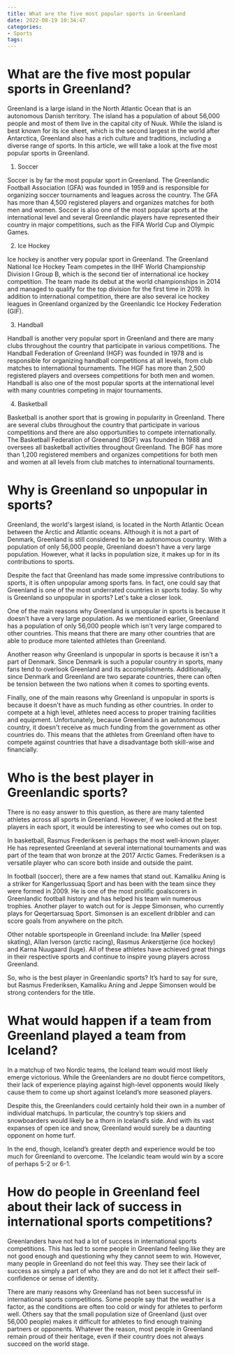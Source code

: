 ```yaml
---
title: What are the five most popular sports in Greenland
date: 2022-08-19 10:34:47
categories:
- Sports
tags:
---
```



#  What are the five most popular sports in Greenland?

Greenland is a large island in the North Atlantic Ocean that is an autonomous Danish territory. The island has a population of about 56,000 people and most of them live in the capital city of Nuuk. While the island is best known for its ice sheet, which is the second largest in the world after Antarctica, Greenland also has a rich culture and traditions, including a diverse range of sports. In this article, we will take a look at the five most popular sports in Greenland.

1. Soccer

Soccer is by far the most popular sport in Greenland. The Greenlandic Football Association (GFA) was founded in 1959 and is responsible for organizing soccer tournaments and leagues across the country. The GFA has more than 4,500 registered players and organizes matches for both men and women. Soccer is also one of the most popular sports at the international level and several Greenlandic players have represented their country in major competitions, such as the FIFA World Cup and Olympic Games.

2. Ice Hockey

Ice hockey is another very popular sport in Greenland. The Greenland National Ice Hockey Team competes in the IIHF World Championship Division I Group B, which is the second tier of international ice hockey competition. The team made its debut at the world championships in 2014 and managed to qualify for the top division for the first time in 2019. In addition to international competition, there are also several ice hockey leagues in Greenland organized by the Greenlandic Ice Hockey Federation (GIF).

3. Handball

Handball is another very popular sport in Greenland and there are many clubs throughout the country that participate in various competitions. The Handball Federation of Greenland (HGF) was founded in 1978 and is responsible for organizing handball competitions at all levels, from club matches to international tournaments. The HGF has more than 2,500 registered players and oversees competitions for both men and women. Handball is also one of the most popular sports at the international level with many countries competing in major tournaments.

4. Basketball

Basketball is another sport that is growing in popularity in Greenland. There are several clubs throughout the country that participate in various competitions and there are also opportunities to compete internationally. The Basketball Federation of Greenand (BGF) was founded in 1988 and oversees all basketball activities throughout Greenland. The BGF has more than 1,200 registered members and organizes competitions for both men and women at all levels from club matches to international tournaments.

#  Why is Greenland so unpopular in sports?

Greenland, the world's largest island, is located in the North Atlantic Ocean between the Arctic and Atlantic oceans. Although it is not a part of Denmark, Greenland is still considered to be an autonomous country. With a population of only 56,000 people, Greenland doesn't have a very large population. However, what it lacks in population size, it makes up for in its contributions to sports.

Despite the fact that Greenland has made some impressive contributions to sports, it is often unpopular among sports fans. In fact, one could say that Greenland is one of the most underrated countries in sports today. So why is Greenland so unpopular in sports? Let's take a closer look.

One of the main reasons why Greenland is unpopular in sports is because it doesn't have a very large population. As we mentioned earlier, Greenland has a population of only 56,000 people which isn't very large compared to other countries. This means that there are many other countries that are able to produce more talented athletes than Greenland.

Another reason why Greenland is unpopular in sports is because it isn't a part of Denmark. Since Denmark is such a popular country in sports, many fans tend to overlook Greenland and its accomplishments. Additionally, since Denmark and Greenland are two separate countries, there can often be tension between the two nations when it comes to sporting events.

Finally, one of the main reasons why Greenland is unpopular in sports is because it doesn't have as much funding as other countries. In order to compete at a high level, athletes need access to proper training facilities and equipment. Unfortunately, because Greenland is an autonomous country, it doesn't receive as much funding from the government as other countries do. This means that the athletes from Greenland often have to compete against countries that have a disadvantage both skill-wise and financially.

#  Who is the best player in Greenlandic sports?

There is no easy answer to this question, as there are many talented athletes across all sports in Greenland. However, if we looked at the best players in each sport, it would be interesting to see who comes out on top.

In basketball, Rasmus Frederiksen is perhaps the most well-known player. He has represented Greenland at several international tournaments and was part of the team that won bronze at the 2017 Arctic Games. Frederiksen is a versatile player who can score both inside and outside the paint.

In football (soccer), there are a few names that stand out. Kamaliku Aning is a striker for Kangerlussuaq Sport and has been with the team since they were formed in 2009. He is one of the most prolific goalscorers in Greenlandic football history and has helped his team win numerous trophies. Another player to watch out for is Jeppe Simonsen, who currently plays for Qeqertarsuaq Sport. Simonsen is an excellent dribbler and can score goals from anywhere on the pitch.

Other notable sportspeople in Greenland include: Ina Møller (speed skating), Allan Iverson (arctic racing), Rasmus Ankerstjerne (ice hockey) and Karna Nuugaard (luge). All of these athletes have achieved great things in their respective sports and continue to inspire young players across Greenland.

So, who is the best player in Greenlandic sports? It’s hard to say for sure, but Rasmus Frederiksen, Kamaliku Aning and Jeppe Simonsen would be strong contenders for the title.

#  What would happen if a team from Greenland played a team from Iceland?

In a matchup of two Nordic teams, the Iceland team would most likely emerge victorious. While the Greenlanders are no doubt fierce competitors, their lack of experience playing against high-level opponents would likely cause them to come up short against Iceland’s more seasoned players.

Despite this, the Greenlanders could certainly hold their own in a number of individual matchups. In particular, the country’s top skiers and snowboarders would likely be a thorn in Iceland’s side. And with its vast expanses of open ice and snow, Greenland would surely be a daunting opponent on home turf.

In the end, though, Iceland’s greater depth and experience would be too much for Greenland to overcome. The Icelandic team would win by a score of perhaps 5-2 or 6-1.

#  How do people in Greenland feel about their lack of success in international sports competitions?

Greenlanders have not had a lot of success in international sports competitions. This has led to some people in Greenland feeling like they are not good enough and questioning why they cannot seem to win. However, many people in Greenland do not feel this way. They see their lack of success as simply a part of who they are and do not let it affect their self-confidence or sense of identity.

There are many reasons why Greenland has not been successful in international sports competitions. Some people say that the weather is a factor, as the conditions are often too cold or windy for athletes to perform well. Others say that the small population size of Greenland (just over 56,000 people) makes it difficult for athletes to find enough training partners or opponents. Whatever the reason, most people in Greenland remain proud of their heritage, even if their country does not always succeed on the world stage.